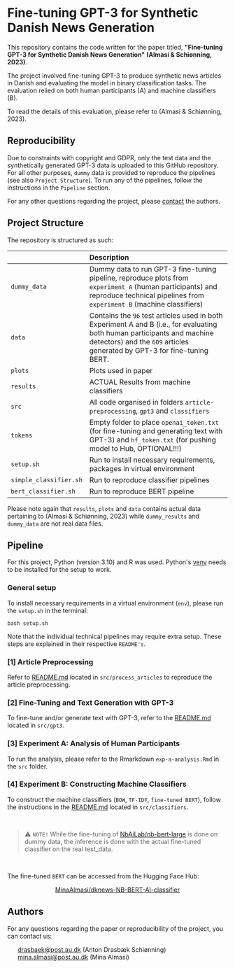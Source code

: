 # Fine-tuning GPT-3 for Synthetic Danish News Generation
This repository contains the code written for the paper titled, **"Fine-tuning GPT-3 for Synthetic Danish News Generation" (Almasi & Schiønning, 2023)**. 

The project involved fine-tuning GPT-3 to produce synthetic news articles in Danish and evaluating the model in binary classification tasks. The evaluation relied on both human participants (A) and machine classifiers (B).

To read the details of this evaluation, please refer to (Almasi & Schiønning, 2023). 

## Reproducibility  
Due to constraints with copyright and GDPR, only the test data and the synthetically generated GPT-3 data is uploaded to this GitHub repository. For all other purposes, `dummy` data is provided to reproduce the pipelines (see also `Project Structure`). To run any of the pipelines, follow the instructions in the `Pipeline` section. 

For any other questions regarding the project, please [contact](https://github.com/drasbaek/finetuning-gpt3-danish-news/tree/main#authors) the authors. 

## Project Structure 
The repository is structured as such: 

| <div style="width:120px"></div>| Description |
|---------|:-----------|
| ```dummy_data``` | Dummy data to run GPT-3 fine-tuning pipeline, reproduce plots from `experiment A` (human participants) and reproduce technical pipelines from `experiment B` (machine classifiers)|
| ```data``` | Contains the `96` test articles used in both Experiment A and B (i.e., for evaluating both human participants and machine detectors) and the `609` articles generated by GPT-3 for fine-tuning BERT. |
| ```plots``` | Plots used in paper|
| ```results``` | ACTUAL Results from machine classifiers |
| ```src``` | All code organised in folders `article-preprocessing`, `gpt3` and `classifiers` |
| ```tokens``` | Empty folder to place `openai_token.txt` (for fine-tuning and generating text with GPT-3) and `hf_token.txt` (for pushing model to Hub, OPTIONAL!!!) |
| ```setup.sh``` | Run to install necessary requirements, packages in virtual environment|
| ```simple_classifier.sh``` | Run to reproduce classifier pipelines|
| ```bert_classifier.sh``` | Run to reproduce BERT pipeline|

Please note again that `results`, `plots` and `data` contains actual data pertaining to (Almasi & Schiønning, 2023) while `dummy_results` and `dummy_data` are not real data files. 

## Pipeline 
For this project, Python (version 3.10) and R was used. Python's [venv](https://docs.python.org/3/library/venv.html) needs to be installed for the setup to work.

### General setup 
To install necessary requirements in a virtual environment (`env`), please run the `setup.sh` in the terminal: 
```
bash setup.sh
```

Note that the individual technical pipelines may require extra setup. These steps are explained in their respective `README's`. 

### [1] Article Preprocessing
Refer to [README.md](src/process_articles/README.md) located in `src/process_articles` to reproduce the article preprocessing. 

### [2] Fine-Tuning and Text Generation with GPT-3
To fine-tune and/or generate text with GPT-3, refer to the [README.md](src/gpt3/README.md) located in `src/gpt3`. 

### [3] Experiment A: Analysis of Human Participants  
To run the analysis, please refer to the Rmarkdown `exp-a-analysis.Rmd` in the `src` folder. 

### [4] Experiment B: Constructing Machine Classifiers
To construct the machine classifiers (`BOW`, `TF-IDF`, `fine-tuned BERT`), follow the instructions in the [README.md](src/classifiers/README.md) located in `src/classifiers`.

<br>

> ⚠️ `NOTE!` While the fine-tuning of [NbAiLab/nb-bert-large](https://huggingface.co/NbAiLab/nb-bert-large) is done on dummy data, the inference is done with the actual fine-tuned classifier on the real test_data.

<br>

The fine-tuned `BERT` can be accessed from the Hugging Face Hub: 
<p align="center">
  <a href="https://huggingface.co/MinaAlmasi/dknews-NB-BERT-AI-classifier">MinaAlmasi/dknews-NB-BERT-AI-classifier</a>
</p>


## Authors 
For any questions regarding the paper or reproducibility of the project, you can contact us:
<ul style="list-style-type: none;">
  <li><a href="mailto:drasbaek@post.au.dk">drasbaek@post.au.dk</a>
(Anton Drasbæk Schiønning)</li>
    <li><a href="mailto: mina.almasi@post.au.dk"> mina.almasi@post.au.dk</a>
(Mina Almasi)</li>
</ul>
